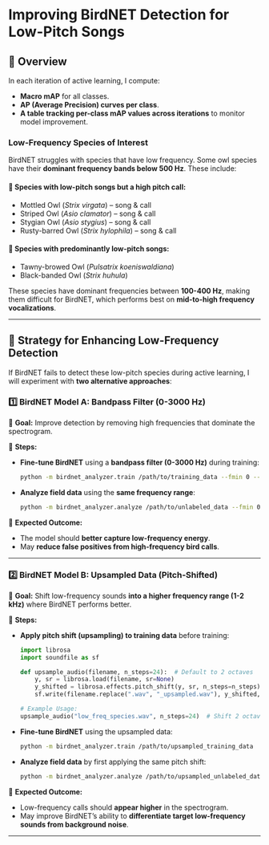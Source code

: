 # Improving BirdNET Detection for Low-Pitch Songs

## **📌 Overview**
In each iteration of active learning, I compute:
- **Macro mAP** for all classes.
- **AP (Average Precision) curves per class**.
- **A table tracking per-class mAP values across iterations** to monitor model improvement.

### **Low-Frequency Species of Interest**
BirdNET struggles with species that have low frequency. Some owl species have their **dominant frequency bands below 500 Hz**. These include:

#### **🦉 Species with low-pitch songs but a high pitch call:**
- Mottled Owl (*Strix virgata*) – song & call
- Striped Owl (*Asio clamator*) – song & call
- Stygian Owl (*Asio stygius*) – song & call
- Rusty-barred Owl (*Strix hylophila*) – song & call

#### **🦉 Species with predominantly low-pitch songs:**
- Tawny-browed Owl (*Pulsatrix koeniswaldiana*)
- Black-banded Owl (*Strix huhula*)

These species have dominant frequencies between **100-400 Hz**, making them difficult for BirdNET, which performs best on **mid-to-high frequency vocalizations**.

---

## **🔹 Strategy for Enhancing Low-Frequency Detection**
If BirdNET fails to detect these low-pitch species during active learning, I will experiment with **two alternative approaches**:

### **1️⃣ BirdNET Model A: Bandpass Filter (0-3000 Hz)**
📌 **Goal:** Improve detection by removing high frequencies that dominate the spectrogram.

📌 **Steps:**
- **Fine-tune BirdNET** using a **bandpass filter (0-3000 Hz)** during training:
  ```sh
  python -m birdnet_analyzer.train /path/to/training_data --fmin 0 --fmax 3000
  ```
- **Analyze field data** using the **same frequency range**:
  ```sh
  python -m birdnet_analyzer.analyze /path/to/unlabeled_data --fmin 0 --fmax 3000
  ```

📌 **Expected Outcome:**
- The model should **better capture low-frequency energy**.
- May **reduce false positives from high-frequency bird calls**.

---

### **2️⃣ BirdNET Model B: Upsampled Data (Pitch-Shifted)**
📌 **Goal:** Shift low-frequency sounds **into a higher frequency range (1-2 kHz)** where BirdNET performs better.

📌 **Steps:**
- **Apply pitch shift (upsampling) to training data** before training:
  ```python
  import librosa
  import soundfile as sf
  
  def upsample_audio(filename, n_steps=24):  # Default to 2 octaves
      y, sr = librosa.load(filename, sr=None)
      y_shifted = librosa.effects.pitch_shift(y, sr, n_steps=n_steps)
      sf.write(filename.replace(".wav", "_upsampled.wav"), y_shifted, sr)
  
  # Example Usage:
  upsample_audio("low_freq_species.wav", n_steps=24)  # Shift 2 octaves
  ```
- **Fine-tune BirdNET** using the upsampled data:
  ```sh
  python -m birdnet_analyzer.train /path/to/upsampled_training_data
  ```
- **Analyze field data** by first applying the same pitch shift:
  ```sh
  python -m birdnet_analyzer.analyze /path/to/upsampled_unlabeled_data
  ```

📌 **Expected Outcome:**
- Low-frequency calls should **appear higher** in the spectrogram.
- May improve BirdNET’s ability to **differentiate target low-frequency sounds from background noise**.

---
